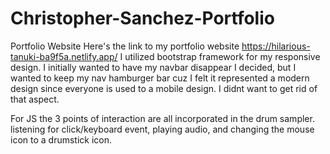 # Christopher-Sanchez-Portfolio
Portfolio Website
Here's the link to my portfolio website https://hilarious-tanuki-ba9f5a.netlify.app/
I utilized bootstrap framework for my responsive design. I initially wanted to have my navbar disappear I decided, but I wanted to keep my nav hamburger bar cuz I felt it represented a modern design since everyone is used to a mobile design. I didnt want to get rid of that aspect.

For JS the 3 points of interaction are all incorporated in the drum sampler. listening for click/keyboard event, playing audio, and changing the mouse icon to a drumstick icon.